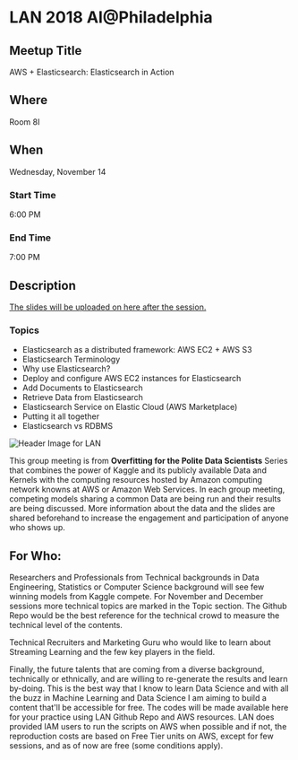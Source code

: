# LAN 2018 AI@Philadelphia
## Meetup Title
AWS + Elasticsearch: Elasticsearch in Action
## Where
Room 8I

## When
Wednesday, November 14

### Start Time
6:00 PM
### End Time
7:00 PM
## Description

[The slides will be uploaded on here after the session.](https://github.com/lotusxai/LAN-Workshops)


### Topics

* Elasticsearch as a distributed framework: AWS EC2 + AWS S3  
* Elasticsearch Terminology
* Why use Elasticsearch?
* Deploy and configure AWS EC2 instances for Elasticsearch
* Add Documents to Elasticsearch
* Retrieve Data from Elasticsearch
* Elasticsearch Service on Elastic Cloud (AWS Marketplace)
* Putting it all together
* Elasticsearch vs RDBMS




![Header Image for LAN ](./img/lan_overfitting.png)


This group meeting is from **Overfitting for the Polite Data Scientists** Series that combines the power of Kaggle and its publicly available Data and Kernels with the computing resources hosted by Amazon computing network knowns at AWS or Amazon Web Services. In each group meeting, competing models sharing a common Data are being run and their results are being discussed. More information about the data and the slides are shared beforehand to increase the engagement and participation of anyone who shows up.


## For Who:

Researchers and Professionals from Technical backgrounds in Data Engineering, Statistics or Computer Science background will see few winning models from Kaggle compete. For November and December sessions more technical topics are marked in the Topic section. The Github Repo would be the best reference for the technical crowd to measure the technical level of the contents.

Technical Recruiters and Marketing Guru who would like to learn about Streaming Learning and the few key players in the field.

Finally, the future talents that are coming from a diverse background, technically or ethnically, and are willing to re-generate the results and learn by-doing. This is the best way that I know to learn Data Science and with all the buzz in Machine Learning and Data Science I am aiming to build a content that'll be accessible for free. The codes will be made available here for your practice using LAN Github Repo and AWS resources. LAN does provided IAM users to run the scripts on AWS when possible and if not, the reproduction costs are based on Free Tier units on AWS, except for few sessions, and as of now are free (some conditions apply).

